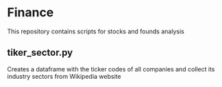 # Finance
 This repository contains scripts for stocks and founds analysis


## tiker_sector.py
Creates a dataframe with the ticker codes of all companies and collect its industry sectors from Wikipedia website
